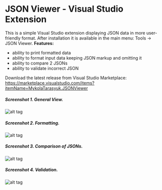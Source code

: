 # JSON Viewer - Visual Studio Extension

This is a simple Visual Studio extension displaying JSON data in more user-friendly format. After installation it is available in the main menu: Tools -&gt; JSON Viewer.
**Features:**
- ability to print formatted data
- ability to format input data keeping JSON markup and omitting it
- ability to compare 2 JSONs
- ability to validate incorrect JSON

Download the latest release from Visual Studio Marketplace: https://marketplace.visualstudio.com/items?itemName=MykolaTarasyuk.JSONViewer


##### Screenshot 1. General View.
![alt tag](https://github.com/marss19/json-viewer-visual-studio-extension/blob/master/docs/jv-general.png)


##### Screenshot 2. Formatting.
![alt tag](https://github.com/marss19/json-viewer-visual-studio-extension/blob/master/docs/jv-formats2.png)


##### Screenshot 3. Comparison of JSONs.
![alt tag](https://github.com/marss19/json-viewer-visual-studio-extension/blob/master/docs/jw-compare.png)


##### Screenshot 4. Validation.
![alt tag](https://github.com/marss19/json-viewer-visual-studio-extension/blob/master/docs/jw-validator.png)

